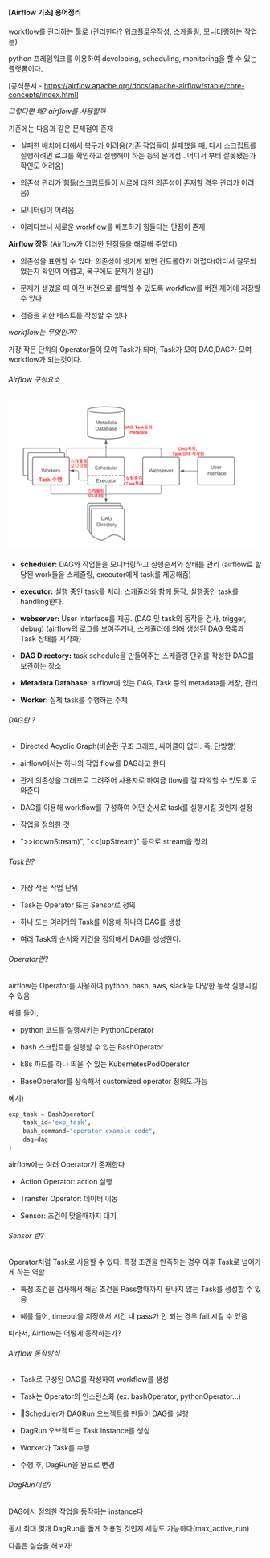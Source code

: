 #### [Airflow 기초] 용어정리


workflow를 관리하는 툴로 (관리한다? 워크플로우작성, 스케줄링, 모니터링하는 작업들)

python 프레임워크를 이용하여 developing, scheduling, monitoring을 할 수 있는 플랫폼이다.

[공식문서 - https://airflow.apache.org/docs/apache-airflow/stable/core-concepts/index.html]




*그렇다면 왜? airflow를 사용할까*


기존에는 다음과 같은 문제점이 존재

- 실패한 배치에 대해서 복구가 어려움(기존 작업들이 실패했을 때, 다시 스크립트를 실행하려면 로그를 확인하고 실행해야 하는 등의 문제점.. 어디서 부터 잘못됐는가 확인도 어려움)

- 의존성 관리가 힘듦(스크립트들이 서로에 대한 의존성이 존재할 경우 관리가 어려움)  

- 모니터링이 어려움

- 이러다보니 새로운 workflow를 배포하기 힘들다는 단점이 존재




**Airflow 장점** (Airflow가 이러한 단점들을 해결해 주었다)


- 의존성을 표현할 수 있다: 의존성이 생기게 되면 컨트롤하기 어렵다(어디서 잘못되었는지 확인이 어렵고, 복구에도 문제가 생김!)

- 문제가 생겼을 때 이전 버전으로 롤백할 수 있도록 workflow를 버전 제어에 저장할 수 있다

- 검증을 위한 테스트를 작성할 수 있다



*workflow는 무엇인가?*


가장 작은 단위의 Operator들이 모여 Task가 되며, Task가 모여 DAG,DAG가 모여 workflow가 되는것이다.

###### Airflow 구성요소

![](/imgs/airflow.png)


- **scheduler:** DAG와 작업들을 모니터링하고 실행순서와 상태를 관리
  (airflow로 할당된 work들을 스케쥴링, executor에게 task를 제공해줌)

- **executor:** 실행 중인 task를 처리. 스케쥴러와 함께 동작, 실행중인 task를 handling한다.

- **webserver:** User Interface를 제공\. (DAG 및 task의 동작을 검사, trigger, debug) 
  (airflow의 로그를 보여주거나, 스케쥴러에 의해 생성된 DAG 목록과 Task 상태를 시각화)

- **DAG Directory:** task schedule을 만들어주는 스케쥴링 단위를 작성한 DAG를 보관하는 장소

- **Metadata Database**: airflow에 있는 DAG, Task 등의 metadata를 저장, 관리

- **Worker**: 실제 task를 수행하는 주체



###### DAG란 ?


- Directed Acyclic Graph(비순환 구조 그래프, 싸이클이 없다. 즉, 단방향)

- airflow에서는 하나의 작업 flow를 DAG라고 한다

- 관계 의존성을 그래프로 그려주어 사용자로 하여금 flow를 잘 파악할 수 있도록 도와준다

- DAG를 이용해 workflow를 구성하여 어떤 순서로 task를 실행시킬 것인지 설정

- 작업을 정의한 것

- ">>(downStream)", "<<(upStream)" 등으로 stream을 정의




###### Task란?


- 가장 작은 작업 단위

- Task는 Operator 또는 Sensor로 정의

- 하나 또는 여러개의 Task를 이용해 하나의 DAG를 생성

- 여러 Task의 순서와 저건을 정의해서 DAG를 생성한다.




###### Operator란?


airflow는 Operator를 사용하여 python, bash, aws, slack등 다양한 동작 실행시킬 수 있음

예를 들어,

-  python 코드를 실행시키는 PythonOperator

- bash 스크립트를 실행할 수 있는 BashOperator

- k8s 파드를 하나 띄울 수 있는 KubernetesPodOperator

- BaseOperator를 상속해서 customized operator 정의도 가능

예시)

```python
exp_task = BashOperator(
    task_id='exp_task',
    bash_command="operator example code",
    dag=dag
)
```


airflow에는 여러 Operator가 존재한다

- Action Operator: action 실행

- Transfer Operator: 데이터 이동

- Sensor: 조건이 맞을때까지 대기




###### Sensor 란?


Operator처럼 Task로 사용할 수 있다. 특정 조건을 만족하는 경우 이후 Task로 넘어가게 하는 역할

- 특정 조건을 검사해서 해당 조건을 Pass할때까지 끝나지 않는 Task를 생성할 수 있음

- 예를 들어, timeout을 지정해서 시간 내 pass가 안 되는 경우 fail 시킬 수 있음



따라서, Airflow는 어떻게 동작하는가?


###### Airflow 동작방식


- Task로 구성된 DAG를 작성하여 workflow를 생성

- Task는 Operator의 인스턴스화 (ex. bashOperator, pythonOperator...)

- Scheduler가 DAGRun 오브젝트를 만들어 DAG를 실행

- DagRun 오브젝트는 Task instance를 생성

- Worker가 Task를 수행

- 수행 후, DagRun을 완료로 변경



###### DagRun이란?


DAG에서 정의한 작업을 동작하는 instance다

동시 최대 몇개 DagRun을 돌게 허용할 것인지 세팅도 가능하다(max_active_run)



다음은 실습을 해보자!

